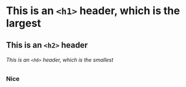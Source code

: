 # This is an `<h1>` header, which is the largest
## This is an `<h2>` header
###### This is an `<h6>` header, which is the smallest
### Nice
